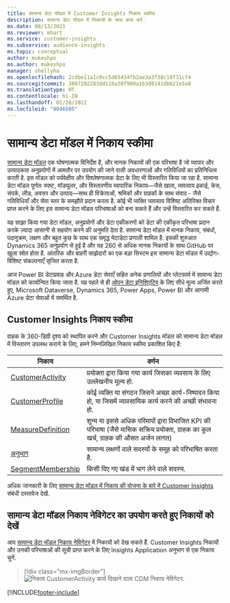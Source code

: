 ```yaml
---
title: सामान्य डेटा मॉडल में Customer Insights निकाय स्कीमा
description: सामान्य डेटा मॉडल में निकायों के साथ काम करें.
ms.date: 08/13/2021
ms.reviewer: mhart
ms.service: customer-insights
ms.subservice: audience-insights
ms.topic: conceptual
author: mukeshpo
ms.author: mukeshpo
manager: shellyha
ms.openlocfilehash: 2cdbe11a1c0cc5d65434fb2ae3a3f38c18f31cf4
ms.sourcegitcommit: 3807202283dd116a30f900a163d8141db621e5a8
ms.translationtype: HT
ms.contentlocale: hi-IN
ms.lasthandoff: 01/28/2022
ms.locfileid: "8046505"
---
```

# <a name="entity-schemas-in-common-data-model"></a>सामान्य डेटा मॉडल में निकाय स्कीमा



[सामान्य डेटा मॉडल](/common-data-model/) एक घोषणात्मक विनिर्देश है, और मानक निकायों की एक परिभाषा है जो व्यापार और उत्पादकता अनुप्रयोगों में आमतौर पर उपयोग की जाने वाली अवधारणाओं और गतिविधियों का प्रतिनिधित्व करती है. इस मॉडल को पर्यवेक्षीय और विश्लेषणात्मक डेटा के लिए भी विस्तारित किया जा रहा है. सामान्य डेटा मॉडल पूर्णतः स्पष्ट, मॉड्यूलर, और विस्तारणीय व्यापारिक निकाय—जैसे खाता, व्यवसाय इकाई, केस, संपर्क, लीड, अवसर और उत्पाद—साथ ही विक्रेताओं, श्रमिकों और ग्राहकों के साथ संवाद - जैसे गतिविधियाँ और सेवा स्तर के समझौते प्रदान करता है. कोई भी व्यक्ति व्यवसाय विशिष्ट अतिरिक्त विचार प्राप्त करने के लिए इस सामान्य डेटा मॉडल परिभाषाओं को बना सकते हैं और उन्हें विस्तारित कर सकते हैं.

यह साझा किया गया डेटा मॉडल, अनुप्रयोगों और डेटा एकीकरणों को डेटा की एकीकृत परिभाषा प्रदान करके ज़्यादा आसानी से सहयोग करने की अनुमति देता है. सामान्य डेटा मॉडल में मानक निकाय, संबंधों, पदानुक्रम, लक्षण और बहुत कुछ के साथ एक समृद्ध मेटाडेटा प्रणाली शामिल है. इसकी शुरुआत Dynamics 365 अनुप्रयोग से हुई है और यह 260 से अधिक मानक निकायों के साथ GitHub पर खुला स्रोत होता है. आंतरिक और बाहरी साझेदारों का एक बड़ा सिस्टम इस सामान्य डेटा मॉडल में उद्योग-विशिष्ट संकल्पनाएँ सृजित करता है.

आज Power BI डेटाप्रवाह और Azure डेटा सेवाएँ सहित अनेक प्रणालियों और प्लेटफार्म में सामान्य डेटा मॉडल को कार्यान्वित किया जाता है. यह पहले से ही [ओपन डेटा इनिशिएटिव](https://www.microsoft.com/open-data-initiative) के लिए सीधे मूल्य अर्जित करते हुए, Microsoft Dataverse, Dynamics 365, Power Apps, Power BI और आगामी Azure डेटा सेवाओं में समर्थित है.

## <a name="customer-insights-entity-schemas"></a>Customer Insights निकाय स्कीमा

ग्राहक के 360-डिग्री दृश्य को स्थापित करने और Customer Insights मॉडल को सामान्य डेटा मॉडल में विस्तारण उपलब्ध कराने के लिए, हमने निम्नलिखित निकाय स्कीमा प्रकाशित किए हैं:

| निकाय | वर्णन |
|---------|---------|
|[CustomerActivity](/common-data-model/schema/core/applicationcommon/foundationcommon/crmcommon/solutions/customerinsights/customeractivity) | प्रयोक्ता द्वारा किया गया कार्य जिसका व्यवसाय के लिए उल्लेखनीय मूल्य हो. |
|[CustomerProfile](/common-data-model/schema/core/applicationcommon/foundationcommon/crmcommon/solutions/customerinsights/customerprofile) | कोई व्यक्ति या संगठन जिसने अच्छा कार्य-निष्पादन किया हो, या जिसमें व्यावसायिक कार्य करने की अच्छी संभावना हो. |
|[MeasureDefinition](/common-data-model/schema/core/applicationcommon/foundationcommon/crmcommon/solutions/customerinsights/measuredefinition) | शून्य या इससे अधिक परिमापों द्वारा विभाजित KPI की परिभाषा (जैसे मासिक सक्रिय प्रयोक्ता, ग्राहक का कुल खर्च, ग्राहक की औसत अर्जन लागत) |
|[अनुभाग](/common-data-model/schema/core/applicationcommon/foundationcommon/crmcommon/solutions/customerinsights/segment) | सामान्य लक्षणों वाले सदस्यों के समूह को परिभाषित करता है. |
|[SegmentMembership](/common-data-model/schema/core/applicationcommon/foundationcommon/crmcommon/solutions/customerinsights/segmentmembership) | किसी दिए गए खंड में भाग लेने वाले सदस्य. |

अधिक जानकारी के लिए [सामान्य डेटा मॉडल में निकाय की योजना के बारे में Customer Insights](/common-data-model/schema/core/applicationcommon/foundationcommon/crmcommon/solutions/customerinsights/overview) संबंधी दस्तावेज देखें.

## <a name="view-entities-using-the-common-data-model-entity-navigator"></a>सामान्य डेटा मॉडल निकाय नेविगेटर का उपयोग करते हुए निकायों को देखें

आप [सामान्य डेटा मॉडल निकाय नेविगेटर](https://microsoft.github.io/CDM/) में निकायों को देख सकते हैं. Customer Insights निकायों और उनकी परिभाषाओं की सूची प्राप्त करने के लिए Insights Application अनुभाग से एक निकाय चुनें.
> [!div class="mx-imgBorder"]
> ![निकाय CustomerActivity कार्य दिखाने वाला CDM निकाय नेविगेटर.](media/CDM-entity-navigator.png "निकाय CustomerActivity कार्य दिखाने वाला CDM निकाय नेविगेटर")


[!INCLUDE[footer-include](../includes/footer-banner.md)]
